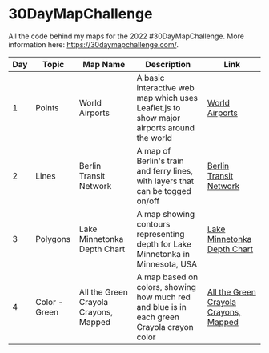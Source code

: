 # 30DayMapChallenge
All the code behind my maps for the 2022 #30DayMapChallenge. More information here: https://30daymapchallenge.com/.

| **Day** | **Topic**     | **Map Name**                          | **Description**                                                                            | **Link**                                                                                              |
|---------|---------------|---------------------------------------|--------------------------------------------------------------------------------------------|-------------------------------------------------------------------------------------------------------|
| 1       | Points        | World Airports                        | A basic interactive web map which uses Leaflet.js to show major airports around the world  | [World Airports](https://www.carston.org/30DayMapChallenge/day_01_points)                             |
| 2       | Lines         | Berlin Transit Network                | A map of Berlin's train and ferry lines, with layers that can be togged on/off             | [Berlin Transit Network](https://www.carston.org/30DayMapChallenge/day_02_lines)                      |
| 3       | Polygons      | Lake Minnetonka Depth Chart           | A map showing contours representing depth for Lake Minnetonka in Minnesota, USA            | [Lake Minnetonka Depth Chart](https://www.carston.org/30DayMapChallenge/day_03_polygons)              |
| 4       | Color - Green | All the Green Crayola Crayons, Mapped | A map based on colors, showing how much red and blue is in each green Crayola crayon color | [All the Green Crayola Crayons, Mapped](https://www.carston.org/30DayMapChallenge/day_04_color_green) |